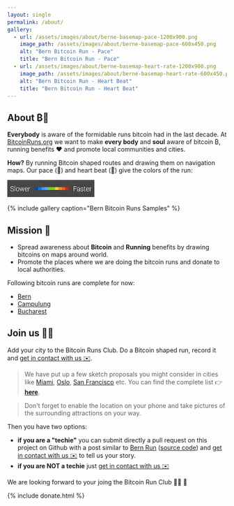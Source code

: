 ```yaml
---
layout: single
permalink: /about/
gallery:
  - url: /assets/images/about/berne-basemap-pace-1200x900.png
    image_path: /assets/images/about/berne-basemap-pace-600x450.png
    alt: "Bern Bitcoin Run - Pace"
    title: "Bern Bitcoin Run - Pace"
  - url: /assets/images/about/berne-basemap-heart-rate-1200x900.png
    image_path: /assets/images/about/berne-basemap-heart-rate-600x450.png
    alt: "Bern Bitcoin Run - Heart Beat"
    title: "Bern Bitcoin Run - Heart Beat"    
---
```


## About ₿🏃

**Everybody** is aware of the formidable runs bitcoin had in the last decade. At [BitcoinRuns.org](https://www.bitcoinruns.org)
 we want to make **every body** and **soul** aware of bitcoin ₿, running benefits ❤️  and promote local communities and cities.  
 
 **How?** By running Bitcoin shaped routes and drawing them on navigation maps.
 Our pace (🏃) and heart beat (💓) give the colors of the run:
 
  <p>
    <a href="/assets/images/runs/intensity-scale.png">
      <img src="/assets/images/about/intensity-scale-200x39.png" alt="Intensity scale" class="align-center">
    </a>
  </p> 

{% include gallery caption="Bern Bitcoin Runs Samples" %}
 
## Mission 🎯

- Spread awareness about **Bitcoin** and **Running** benefits by drawing bitcoins on maps around world. 
- Promote the places where we are doing the bitcoin runs and donate to local authorities. 

Following bitcoin runs are complete for now:
- [Bern](/bern) 
- [Campulung](/campulung)
- [Bucharest](/bucharest)


## Join us 🏃💪

Add your city to the Bitcoin Runs Club. Do a Bitcoin shaped run, record it and [get in contact with us ✉️](mailto:bitcoinruns@protonmail.com). 
 
> We have put up a few sketch proposals you might consider in cities like [Miami](/miami/), [Oslo](/oslo/), [San Francisco](/san-francisco) etc.
> You can find the complete list 👉  &nbsp; **[here](/proposals)**. 
 
> Don't forget to enable the location on your phone and take pictures of the surrounding attractions on your way.
  
Then you have two options:
 - **if you are a "techie"** you can submit directly a pull request on this
 project on Github with a post similar to [Bern Run](/bern/) ([source code](https://github.com/BitcoinRuns/bitcoinrun.art/blob/main/_pages/berne.md))
  and [get in contact with us ✉️](mailto:ama@codepedia.org) to tell us your story.
 - **if you are NOT a techie** just [get in contact with us ✉️](mailto:ama@codepedia.org)

We are looking forward to your joing the Bitcoin Run Club 🙏🏽 🙏

{% include donate.html %}